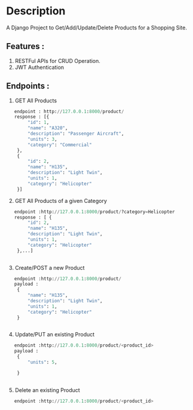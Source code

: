 # Description

A Django Project to Get/Add/Update/Delete Products for a Shopping Site.

## Features :

1. RESTFul APIs for CRUD Operation.
2. JWT Authentication

## Endpoints :

1. GET All Products
```python
   endpoint : http://127.0.0.1:8000/product/
   response : [{
        "id": 1,
        "name": "A320",
        "description": "Passenger Aircraft",
        "units": 3,
        "category": "Commercial"
    },
    {
        "id": 2,
        "name": "H135",
        "description": "Light Twin",
        "units": 1,
        "category": "Helicopter"
    }]
```

2. GET All Products of a given Category
```python
   endpoint :http://127.0.0.1:8000/product/?category=Helicopter
   response : [ {
        "id": 2,
        "name": "H135",
        "description": "Light Twin",
        "units": 1,
        "category": "Helicopter"
    },...]
    
```
3. Create/POST a new Product
```python
   endpoint :http://127.0.0.1:8000/product/
   payload :
    {
        "name": "H135",
        "description": "Light Twin",
        "units": 1,
        "category": "Helicopter"
    }
    
```

4. Update/PUT an existing Product
```python
   endpoint :http://127.0.0.1:8000/product/<product_id>
   payload :
    {
        "units": 5,

    }
    
```

5. Delete an existing Product
```python
   endpoint :http://127.0.0.1:8000/product/<product_id>
    
```

